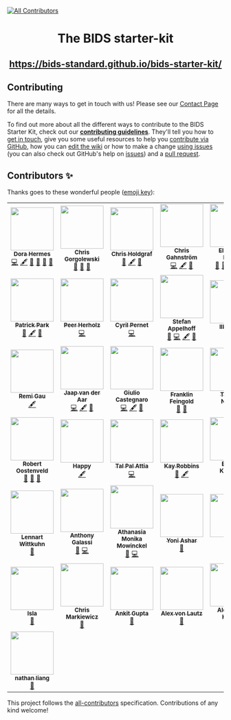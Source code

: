 <!-- ALL-CONTRIBUTORS-BADGE:START - Do not remove or modify this section -->
[![All Contributors](https://img.shields.io/badge/all_contributors-43-orange.svg?style=flat-square)](#contributors-)
<!-- ALL-CONTRIBUTORS-BADGE:END -->

<div align="center">
  <h1>The BIDS starter-kit</h1>
  <h2><a href="https://bids-standard.github.io/bids-starter-kit/">
               https://bids-standard.github.io/bids-starter-kit/</a>
  </h2>
</div>

## Contributing

There are many ways to get in touch with us! Please see our
[Contact Page](https://github.com/bids-standard/bids-starter-kit/wiki/Contact)
for all the details.

To find out more about all the different ways to contribute to the BIDS Starter
Kit, check out our [**contributing guidelines**](CONTRIBUTING.md). They'll tell
you how to [get in touch](CONTRIBUTING.md/#get-in-touch), give you some useful
resources to help you
[contribute via GitHub](CONTRIBUTING.md/#contributing-through-github), how you
can [edit the wiki](CONTRIBUTING.md/#where-to-start-wiki-code-and-templates) or
how to make a change [using issues](CONTRIBUTING.md#where-to-start-issue-labels)
(you can also check out GitHub's help on
[issues](https://docs.github.com/en/issues/tracking-your-work-with-issues/about-issues)) and a
[pull request](CONTRIBUTING.md#making-a-change-with-a-pull-request).

## Contributors ✨

Thanks goes to these wonderful people
([emoji key](https://allcontributors.org/docs/en/emoji-key)):

<!-- ALL-CONTRIBUTORS-LIST:START - Do not remove or modify this section -->
<!-- prettier-ignore-start -->
<!-- markdownlint-disable -->
<table>
  <tr>
    <td align="center"><a href="https://github.com/dorahermes"><img src="https://avatars1.githubusercontent.com/u/4977351?v=4?s=100" width="100px;" alt=""/><br /><sub><b>Dora Hermes</b></sub></a><br /><a href="https://github.com/bids-standard/bids-starter-kit/commits?author=dorahermes" title="Code">💻</a> <a href="#content-dorahermes" title="Content">🖋</a> <a href="#ideas-dorahermes" title="Ideas, Planning, & Feedback">🤔</a> <a href="https://github.com/bids-standard/bids-starter-kit/pulls?q=is%3Apr+reviewed-by%3Adorahermes" title="Reviewed Pull Requests">👀</a> <a href="#maintenance-dorahermes" title="Maintenance">🚧</a> <a href="https://github.com/bids-standard/bids-starter-kit/commits?author=dorahermes" title="Documentation">📖</a></td>
    <td align="center"><a href="http://chrisgorgolewski.org"><img src="https://avatars2.githubusercontent.com/u/238759?v=4?s=100" width="100px;" alt=""/><br /><sub><b>Chris Gorgolewski</b></sub></a><br /><a href="https://github.com/bids-standard/bids-starter-kit/pulls?q=is%3Apr+reviewed-by%3Achrisgorgo" title="Reviewed Pull Requests">👀</a> <a href="#maintenance-chrisgorgo" title="Maintenance">🚧</a> <a href="https://github.com/bids-standard/bids-starter-kit/issues?q=author%3Achrisgorgo" title="Bug reports">🐛</a></td>
    <td align="center"><a href="http://chrisholdgraf.com"><img src="https://avatars1.githubusercontent.com/u/1839645?v=4?s=100" width="100px;" alt=""/><br /><sub><b>Chris Holdgraf</b></sub></a><br /><a href="https://github.com/bids-standard/bids-starter-kit/pulls?q=is%3Apr+reviewed-by%3Acholdgraf" title="Reviewed Pull Requests">👀</a> <a href="#content-choldgraf" title="Content">🖋</a> <a href="#maintenance-choldgraf" title="Maintenance">🚧</a></td>
    <td align="center"><a href="https://chrisgahnstrom.wordpress.com/"><img src="https://avatars1.githubusercontent.com/u/12600386?v=4?s=100" width="100px;" alt=""/><br /><sub><b>Chris Gahnström</b></sub></a><br /><a href="https://github.com/bids-standard/bids-starter-kit/commits?author=cofficer" title="Code">💻</a> <a href="#content-cofficer" title="Content">🖋</a> <a href="#ideas-cofficer" title="Ideas, Planning, & Feedback">🤔</a></td>
    <td align="center"><a href="http://emdupre.me"><img src="https://avatars3.githubusercontent.com/u/15017191?v=4?s=100" width="100px;" alt=""/><br /><sub><b>Elizabeth DuPre</b></sub></a><br /><a href="https://github.com/bids-standard/bids-starter-kit/pulls?q=is%3Apr+reviewed-by%3Aemdupre" title="Reviewed Pull Requests">👀</a> <a href="#maintenance-emdupre" title="Maintenance">🚧</a> <a href="#ideas-emdupre" title="Ideas, Planning, & Feedback">🤔</a> <a href="#content-emdupre" title="Content">🖋</a> <a href="https://github.com/bids-standard/bids-starter-kit/commits?author=emdupre" title="Documentation">📖</a></td>
    <td align="center"><a href="https://github.com/anushkab"><img src="https://avatars0.githubusercontent.com/u/20943511?v=4?s=100" width="100px;" alt=""/><br /><sub><b>Utmost Happiness</b></sub></a><br /><a href="https://github.com/bids-standard/bids-starter-kit/commits?author=anushkab" title="Code">💻</a> <a href="#content-anushkab" title="Content">🖋</a> <a href="#ideas-anushkab" title="Ideas, Planning, & Feedback">🤔</a></td>
    <td align="center"><a href="https://whitakerlab.github.io"><img src="https://avatars1.githubusercontent.com/u/3626306?v=4?s=100" width="100px;" alt=""/><br /><sub><b>Kirstie Whitaker</b></sub></a><br /><a href="https://github.com/bids-standard/bids-starter-kit/pulls?q=is%3Apr+reviewed-by%3AKirstieJane" title="Reviewed Pull Requests">👀</a> <a href="#ideas-KirstieJane" title="Ideas, Planning, & Feedback">🤔</a> <a href="#maintenance-KirstieJane" title="Maintenance">🚧</a> <a href="#content-KirstieJane" title="Content">🖋</a> <a href="https://github.com/bids-standard/bids-starter-kit/commits?author=KirstieJane" title="Documentation">📖</a> <a href="https://github.com/bids-standard/bids-starter-kit/issues?q=author%3AKirstieJane" title="Bug reports">🐛</a></td>
  </tr>
  <tr>
    <td align="center"><a href="https://github.com/Park-Patrick"><img src="https://avatars3.githubusercontent.com/u/12662110?v=4?s=100" width="100px;" alt=""/><br /><sub><b>Patrick Park</b></sub></a><br /><a href="#ideas-Park-Patrick" title="Ideas, Planning, & Feedback">🤔</a> <a href="#content-Park-Patrick" title="Content">🖋</a> <a href="https://github.com/bids-standard/bids-starter-kit/pulls?q=is%3Apr+reviewed-by%3APark-Patrick" title="Reviewed Pull Requests">👀</a></td>
    <td align="center"><a href="http://peerherholz.github.io"><img src="https://avatars0.githubusercontent.com/u/20129524?v=4?s=100" width="100px;" alt=""/><br /><sub><b>Peer Herholz</b></sub></a><br /><a href="https://github.com/bids-standard/bids-starter-kit/commits?author=PeerHerholz" title="Code">💻</a></td>
    <td align="center"><a href="http://www.sbirc.ed.ac.uk/cyril/"><img src="https://avatars2.githubusercontent.com/u/4772878?v=4?s=100" width="100px;" alt=""/><br /><sub><b>Cyril Pernet</b></sub></a><br /><a href="https://github.com/bids-standard/bids-starter-kit/commits?author=CPernet" title="Code">💻</a></td>
    <td align="center"><a href="https://www.stefanappelhoff.com"><img src="https://avatars1.githubusercontent.com/u/9084751?v=4?s=100" width="100px;" alt=""/><br /><sub><b>Stefan Appelhoff</b></sub></a><br /><a href="https://github.com/bids-standard/bids-starter-kit/pulls?q=is%3Apr+reviewed-by%3Asappelhoff" title="Reviewed Pull Requests">👀</a> <a href="https://github.com/bids-standard/bids-starter-kit/commits?author=sappelhoff" title="Code">💻</a> <a href="#content-sappelhoff" title="Content">🖋</a> <a href="#ideas-sappelhoff" title="Ideas, Planning, & Feedback">🤔</a></td>
    <td align="center"><a href="https://ilkayisik.github.io"><img src="https://avatars1.githubusercontent.com/u/22478219?v=4?s=100" width="100px;" alt=""/><br /><sub><b>Ilkay Isik</b></sub></a><br /><a href="https://github.com/bids-standard/bids-starter-kit/issues?q=author%3Ailkayisik" title="Bug reports">🐛</a></td>
    <td align="center"><a href="https://teonbrooks.com"><img src="https://avatars1.githubusercontent.com/u/1578674?v=4?s=100" width="100px;" alt=""/><br /><sub><b>Teon L Brooks</b></sub></a><br /><a href="https://github.com/bids-standard/bids-starter-kit/issues?q=author%3Ateonbrooks" title="Bug reports">🐛</a></td>
    <td align="center"><a href="https://github.com/bayab"><img src="https://avatars0.githubusercontent.com/u/16117420?v=4?s=100" width="100px;" alt=""/><br /><sub><b>ayab</b></sub></a><br /><a href="#content-bayab" title="Content">🖋</a></td>
  </tr>
  <tr>
    <td align="center"><a href="https://remi-gau.github.io/"><img src="https://avatars3.githubusercontent.com/u/6961185?v=4?s=100" width="100px;" alt=""/><br /><sub><b>Remi Gau</b></sub></a><br /><a href="#content-Remi-Gau" title="Content">🖋</a></td>
    <td align="center"><a href="https://github.com/JaapVanDerAar"><img src="https://avatars3.githubusercontent.com/u/32334327?v=4?s=100" width="100px;" alt=""/><br /><sub><b>Jaap van der Aar</b></sub></a><br /><a href="https://github.com/bids-standard/bids-starter-kit/commits?author=JaapVanDerAar" title="Code">💻</a> <a href="#content-JaapVanDerAar" title="Content">🖋</a> <a href="#ideas-JaapVanDerAar" title="Ideas, Planning, & Feedback">🤔</a></td>
    <td align="center"><a href="https://github.com/GiulioCastegnaro"><img src="https://avatars2.githubusercontent.com/u/45361920?v=4?s=100" width="100px;" alt=""/><br /><sub><b>Giulio Castegnaro</b></sub></a><br /><a href="https://github.com/bids-standard/bids-starter-kit/commits?author=GiulioCastegnaro" title="Code">💻</a> <a href="#content-GiulioCastegnaro" title="Content">🖋</a> <a href="#ideas-GiulioCastegnaro" title="Ideas, Planning, & Feedback">🤔</a></td>
    <td align="center"><a href="https://github.com/franklin-feingold"><img src="https://avatars1.githubusercontent.com/u/35307458?v=4?s=100" width="100px;" alt=""/><br /><sub><b>Franklin Feingold</b></sub></a><br /><a href="https://github.com/bids-standard/bids-starter-kit/issues?q=author%3Afranklin-feingold" title="Bug reports">🐛</a> <a href="https://github.com/bids-standard/bids-starter-kit/pulls?q=is%3Apr+reviewed-by%3Afranklin-feingold" title="Reviewed Pull Requests">👀</a></td>
    <td align="center"><a href="http://www.nisox.org"><img src="https://avatars3.githubusercontent.com/u/5155907?v=4?s=100" width="100px;" alt=""/><br /><sub><b>Thomas Nichols</b></sub></a><br /><a href="https://github.com/bids-standard/bids-starter-kit/pulls?q=is%3Apr+reviewed-by%3Anicholst" title="Reviewed Pull Requests">👀</a></td>
    <td align="center"><a href="https://github.com/pvdemael"><img src="https://avatars1.githubusercontent.com/u/37624277?v=4?s=100" width="100px;" alt=""/><br /><sub><b>Pieter Vandemaele</b></sub></a><br /><a href="https://github.com/bids-standard/bids-starter-kit/issues?q=author%3Apvdemael" title="Bug reports">🐛</a></td>
    <td align="center"><a href="https://github.com/gllmflndn"><img src="https://avatars0.githubusercontent.com/u/5950855?v=4?s=100" width="100px;" alt=""/><br /><sub><b>Guillaume Flandin</b></sub></a><br /><a href="https://github.com/bids-standard/bids-starter-kit/pulls?q=is%3Apr+reviewed-by%3Agllmflndn" title="Reviewed Pull Requests">👀</a> <a href="#ideas-gllmflndn" title="Ideas, Planning, & Feedback">🤔</a></td>
  </tr>
  <tr>
    <td align="center"><a href="https://github.com/robertoostenveld"><img src="https://avatars1.githubusercontent.com/u/899043?v=4?s=100" width="100px;" alt=""/><br /><sub><b>Robert Oostenveld</b></sub></a><br /><a href="https://github.com/bids-standard/bids-starter-kit/issues?q=author%3Arobertoostenveld" title="Bug reports">🐛</a> <a href="https://github.com/bids-standard/bids-starter-kit/pulls?q=is%3Apr+reviewed-by%3Arobertoostenveld" title="Reviewed Pull Requests">👀</a> <a href="#ideas-robertoostenveld" title="Ideas, Planning, & Feedback">🤔</a></td>
    <td align="center"><a href="https://github.com/HappyFacade"><img src="https://avatars0.githubusercontent.com/u/54226355?v=4?s=100" width="100px;" alt=""/><br /><sub><b>Happy</b></sub></a><br /><a href="#content-HappyFacade" title="Content">🖋</a></td>
    <td align="center"><a href="https://www.linkedin.com/in/tal-pal-attia-201373b0/"><img src="https://avatars1.githubusercontent.com/u/24300712?v=4?s=100" width="100px;" alt=""/><br /><sub><b>Tal Pal Attia</b></sub></a><br /><a href="https://github.com/bids-standard/bids-starter-kit/commits?author=tpatpa" title="Code">💻</a></td>
    <td align="center"><a href="https://github.com/VisLab"><img src="https://avatars1.githubusercontent.com/u/1189050?v=4?s=100" width="100px;" alt=""/><br /><sub><b>Kay Robbins</b></sub></a><br /><a href="#ideas-VisLab" title="Ideas, Planning, & Feedback">🤔</a> <a href="#content-VisLab" title="Content">🖋</a></td>
    <td align="center"><a href="https://erasmus-synclab.nl/"><img src="https://avatars1.githubusercontent.com/u/41283173?v=4?s=100" width="100px;" alt=""/><br /><sub><b>Eduard Klapwijk</b></sub></a><br /><a href="#ideas-eduardklap" title="Ideas, Planning, & Feedback">🤔</a></td>
    <td align="center"><a href="https://github.com/DorienHuijser"><img src="https://avatars1.githubusercontent.com/u/58177697?v=4?s=100" width="100px;" alt=""/><br /><sub><b>Dorien Huijser</b></sub></a><br /><a href="#ideas-DorienHuijser" title="Ideas, Planning, & Feedback">🤔</a></td>
    <td align="center"><a href="http://cmn.nimh.nih.gov/dsst"><img src="https://avatars1.githubusercontent.com/u/10297203?v=4?s=100" width="100px;" alt=""/><br /><sub><b>Arshitha Basavaraj</b></sub></a><br /><a href="#ideas-Arshitha" title="Ideas, Planning, & Feedback">🤔</a></td>
  </tr>
  <tr>
    <td align="center"><a href="https://lennartwittkuhn.com"><img src="https://avatars0.githubusercontent.com/u/42233065?v=4?s=100" width="100px;" alt=""/><br /><sub><b>Lennart Wittkuhn</b></sub></a><br /><a href="#ideas-lnnrtwttkhn" title="Ideas, Planning, & Feedback">🤔</a></td>
    <td align="center"><a href="https://github.com/bendhouseart"><img src="https://avatars.githubusercontent.com/u/28850131?v=4?s=100" width="100px;" alt=""/><br /><sub><b>Anthony Galassi</b></sub></a><br /><a href="#ideas-bendhouseart" title="Ideas, Planning, & Feedback">🤔</a> <a href="https://github.com/bids-standard/bids-starter-kit/commits?author=bendhouseart" title="Code">💻</a></td>
    <td align="center"><a href="http://DrMowinckels.io"><img src="https://avatars.githubusercontent.com/u/14014329?v=4?s=100" width="100px;" alt=""/><br /><sub><b>Athanasia Monika Mowinckel</b></sub></a><br /><a href="#ideas-Athanasiamo" title="Ideas, Planning, & Feedback">🤔</a> <a href="https://github.com/bids-standard/bids-starter-kit/commits?author=Athanasiamo" title="Code">💻</a></td>
    <td align="center"><a href="https://github.com/yonestar"><img src="https://avatars.githubusercontent.com/u/4513934?v=4?s=100" width="100px;" alt=""/><br /><sub><b>Yoni Ashar</b></sub></a><br /><a href="#ideas-yonestar" title="Ideas, Planning, & Feedback">🤔</a></td>
    <td align="center"><a href="https://github.com/dkp"><img src="https://avatars.githubusercontent.com/u/965184?v=4?s=100" width="100px;" alt=""/><br /><sub><b>dkp</b></sub></a><br /><a href="https://github.com/bids-standard/bids-starter-kit/issues?q=author%3Adkp" title="Bug reports">🐛</a></td>
    <td align="center"><a href="https://jdkent.github.io/"><img src="https://avatars.githubusercontent.com/u/12564882?v=4?s=100" width="100px;" alt=""/><br /><sub><b>James Kent</b></sub></a><br /><a href="#ideas-jdkent" title="Ideas, Planning, & Feedback">🤔</a></td>
    <td align="center"><a href="https://github.com/cfxb"><img src="https://avatars.githubusercontent.com/u/39246257?v=4?s=100" width="100px;" alt=""/><br /><sub><b>Chris Benjamin</b></sub></a><br /><a href="https://github.com/bids-standard/bids-starter-kit/commits?author=cfxb" title="Documentation">📖</a></td>
  </tr>
  <tr>
    <td align="center"><a href="http://isla.st"><img src="https://avatars.githubusercontent.com/u/23707851?v=4?s=100" width="100px;" alt=""/><br /><sub><b>Isla</b></sub></a><br /><a href="https://github.com/bids-standard/bids-starter-kit/commits?author=Islast" title="Documentation">📖</a></td>
    <td align="center"><a href="https://github.com/effigies"><img src="https://avatars.githubusercontent.com/u/83442?v=4?s=100" width="100px;" alt=""/><br /><sub><b>Chris Markiewicz</b></sub></a><br /><a href="https://github.com/bids-standard/bids-starter-kit/commits?author=effigies" title="Documentation">📖</a></td>
    <td align="center"><a href="https://ankiitgupta7.github.io/"><img src="https://avatars.githubusercontent.com/u/25341569?v=4?s=100" width="100px;" alt=""/><br /><sub><b>Ankit Gupta</b></sub></a><br /><a href="https://github.com/bids-standard/bids-starter-kit/commits?author=ankiitgupta7" title="Documentation">📖</a></td>
    <td align="center"><a href="https://github.com/alexvonlautz"><img src="https://avatars.githubusercontent.com/u/44004062?v=4?s=100" width="100px;" alt=""/><br /><sub><b>Alex von Lautz</b></sub></a><br /><a href="https://github.com/bids-standard/bids-starter-kit/commits?author=alexvonlautz" title="Documentation">📖</a></td>
    <td align="center"><a href="https://github.com/AlexandreHutton"><img src="https://avatars.githubusercontent.com/u/50920802?v=4?s=100" width="100px;" alt=""/><br /><sub><b>Alexandre Hutton</b></sub></a><br /><a href="https://github.com/bids-standard/bids-starter-kit/commits?author=AlexandreHutton" title="Documentation">📖</a></td>
    <td align="center"><a href="http://Abrren_Chen"><img src="https://avatars.githubusercontent.com/u/54808990?v=4?s=100" width="100px;" alt=""/><br /><sub><b>Abrren Chen</b></sub></a><br /><a href="#maintenance-AbrrenC" title="Maintenance">🚧</a></td>
    <td align="center"><a href="http://gabrielabs.com"><img src="https://avatars.githubusercontent.com/u/21208915?v=4?s=100" width="100px;" alt=""/><br /><sub><b>Gabriel Silveira</b></sub></a><br /><a href="https://github.com/bids-standard/bids-starter-kit/issues?q=author%3AGabomfim" title="Bug reports">🐛</a> <a href="https://github.com/bids-standard/bids-starter-kit/commits?author=Gabomfim" title="Code">💻</a></td>
  </tr>
  <tr>
    <td align="center"><a href="http://1nathanliang.github.io"><img src="https://avatars.githubusercontent.com/u/36468637?v=4?s=100" width="100px;" alt=""/><br /><sub><b>nathan liang</b></sub></a><br /><a href="https://github.com/bids-standard/bids-starter-kit/issues?q=author%3A1nathanliang" title="Bug reports">🐛</a></td>
  </tr>
</table>

<!-- markdownlint-restore -->
<!-- prettier-ignore-end -->

<!-- ALL-CONTRIBUTORS-LIST:END -->

This project follows the
[all-contributors](https://github.com/all-contributors/all-contributors)
specification. Contributions of any kind welcome!

